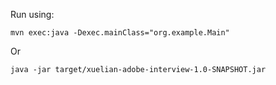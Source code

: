 Run using:

`mvn exec:java -Dexec.mainClass="org.example.Main"`

Or 

`java -jar target/xuelian-adobe-interview-1.0-SNAPSHOT.jar`